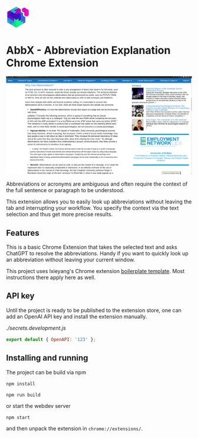 <img src="src/assets/img/icon-128.png" width="64"/>

# AbbX - Abbreviation Explanation Chrome Extension

<img src="assets/AbbX_example.gif"/>

Abbreviations or acronyms are ambiguous and often require the context of the full sentence or paragraph to be understood.

This extension allows you to easily look up abbreviations without leaving the tab and interrupting your workflow. You specify the context via the text selection and thus get more precise results.

## Features

This is a basic Chrome Extension that takes the selected text and asks ChatGPT to resolve the abbreviations. Handy if you want to quickly look up an abbreviation without leaving your current window.

This project uses lxieyang's Chrome extension [boilerplate template](https://github.com/lxieyang/chrome-extension-boilerplate-react). Most instructions there apply here as well.

## API key

Until the project is ready to be published to the extension store, one can add an OpenAI API key and install the extension manually.

_./secrets.development.js_

```js
export default { OpenAPI: '123' };
```

## Installing and running

The project can be build via npm

```
npm install
```

```
npm run build
```

or start the webdev server

```
npm start
```

and then unpack the extension in `chrome://extensions/`.
